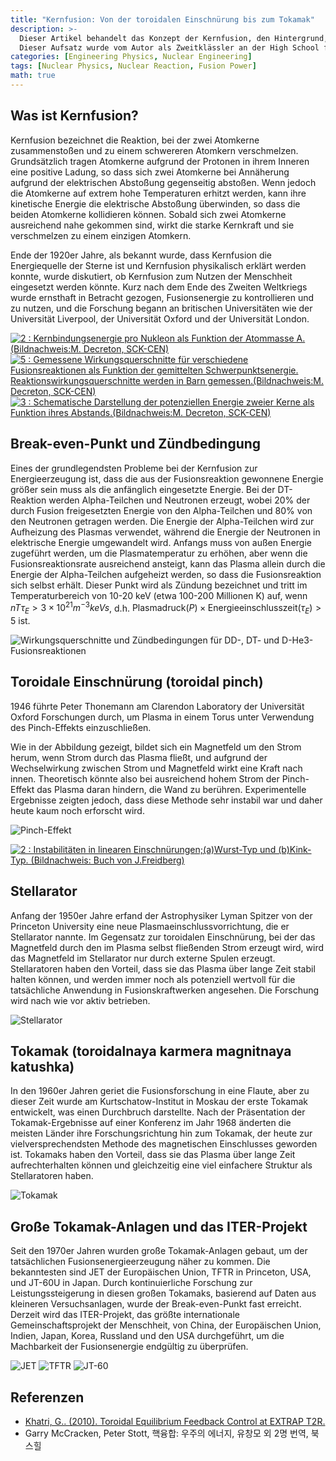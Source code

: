 ```yaml
---
title: "Kernfusion: Von der toroidalen Einschnürung bis zum Tokamak"
description: >-
  Dieser Artikel behandelt das Konzept der Kernfusion, den Hintergrund, warum sie als Energiequelle der nächsten Generation Aufmerksamkeit erregt hat, die technischen Ziele, die für die Kommerzialisierung der Kernfusion erreicht werden müssen, und die Geschichte der Kernfusionstechnologie von der toroidalen Einschnürung (toroidal pinch) bis hin zu ITER im Überblick.
  Dieser Aufsatz wurde vom Autor als Zweitklässler an der High School für eine wissenschaftliche AG-Aktivität verfasst. Es wird darauf hingewiesen, dass der Inhalt möglicherweise unzureichend oder teilweise ungenau sein könnte, aber zu Archivierungszwecken wurde der Originaltext von damals unverändert hochgeladen.
categories: [Engineering Physics, Nuclear Engineering]
tags: [Nuclear Physics, Nuclear Reaction, Fusion Power]
math: true
---
```


## Was ist Kernfusion?
Kernfusion bezeichnet die Reaktion, bei der zwei Atomkerne zusammenstoßen und zu einem schwereren Atomkern verschmelzen. Grundsätzlich tragen Atomkerne aufgrund der Protonen in ihrem Inneren eine positive Ladung, so dass sich zwei Atomkerne bei Annäherung aufgrund der elektrischen Abstoßung gegenseitig abstoßen. Wenn jedoch die Atomkerne auf extrem hohe Temperaturen erhitzt werden, kann ihre kinetische Energie die elektrische Abstoßung überwinden, so dass die beiden Atomkerne kollidieren können. Sobald sich zwei Atomkerne ausreichend nahe gekommen sind, wirkt die starke Kernkraft und sie verschmelzen zu einem einzigen Atomkern.

Ende der 1920er Jahre, als bekannt wurde, dass Kernfusion die Energiequelle der Sterne ist und Kernfusion physikalisch erklärt werden konnte, wurde diskutiert, ob Kernfusion zum Nutzen der Menschheit eingesetzt werden könnte. Kurz nach dem Ende des Zweiten Weltkriegs wurde ernsthaft in Betracht gezogen, Fusionsenergie zu kontrollieren und zu nutzen, und die Forschung begann an britischen Universitäten wie der Universität Liverpool, der Universität Oxford und der Universität London.

<a href="https://www.researchgate.net/figure/Nuclear-binding-energy-per-nucleon-as-a-function-of-the-atomic-mass-Aimage-creditM_fig2_275003974"><img src="https://www.researchgate.net/profile/G_Khatri/publication/275003974/figure/fig2/AS:311308386881537@1451233111244/Nuclear-binding-energy-per-nucleon-as-a-function-of-the-atomic-mass-Aimage-creditM.png" alt="2 : Kernbindungsenergie pro Nukleon als Funktion der Atommasse A.(Bildnachweis:M. Decreton, SCK-CEN)"/></a>
<a href="https://www.researchgate.net/figure/Measured-cross-sections-for-different-fusion-reactions-as-a-function-of-the-averaged_fig5_275003974"><img src="https://www.researchgate.net/profile/G_Khatri/publication/275003974/figure/fig5/AS:311308386881540@1451233111335/Measured-cross-sections-for-different-fusion-reactions-as-a-function-of-the-averaged.png" alt="5 : Gemessene Wirkungsquerschnitte für verschiedene Fusionsreaktionen als Funktion der gemittelten Schwerpunktsenergie. Reaktionswirkungsquerschnitte werden in Barn gemessen.(Bildnachweis:M. Decreton, SCK-CEN)"/></a>
<a href="https://www.researchgate.net/figure/Schematic-representation-of-the-potential-energy-of-two-nuclei-as-a-function-of-their_fig3_275003974"><img src="https://www.researchgate.net/profile/G_Khatri/publication/275003974/figure/fig3/AS:311308386881538@1451233111275/Schematic-representation-of-the-potential-energy-of-two-nuclei-as-a-function-of-their.png" alt="3 : Schematische Darstellung der potenziellen Energie zweier Kerne als Funktion ihres Abstands.(Bildnachweis:M. Decreton, SCK-CEN)"/></a>

## Break-even-Punkt und Zündbedingung
Eines der grundlegendsten Probleme bei der Kernfusion zur Energieerzeugung ist, dass die aus der Fusionsreaktion gewonnene Energie größer sein muss als die anfänglich eingesetzte Energie. Bei der DT-Reaktion werden Alpha-Teilchen und Neutronen erzeugt, wobei 20% der durch Fusion freigesetzten Energie von den Alpha-Teilchen und 80% von den Neutronen getragen werden. Die Energie der Alpha-Teilchen wird zur Aufheizung des Plasmas verwendet, während die Energie der Neutronen in elektrische Energie umgewandelt wird. Anfangs muss von außen Energie zugeführt werden, um die Plasmatemperatur zu erhöhen, aber wenn die Fusionsreaktionsrate ausreichend ansteigt, kann das Plasma allein durch die Energie der Alpha-Teilchen aufgeheizt werden, so dass die Fusionsreaktion sich selbst erhält. Dieser Punkt wird als Zündung bezeichnet und tritt im Temperaturbereich von 10-20 keV (etwa 100-200 Millionen K) auf, wenn $nT\tau_{E} > 3 \times 10^{21} m^{-3} keVs$, d.h. $\text{Plasmadruck}(P) \times \text{Energieeinschlusszeit}(\tau_{E}) > 5$ ist.

![Wirkungsquerschnitte und Zündbedingungen für DD-, DT- und D-He3-Fusionsreaktionen](/assets/img/fusion-power/cross-sections.png)

## Toroidale Einschnürung (toroidal pinch)
1946 führte Peter Thonemann am Clarendon Laboratory der Universität Oxford Forschungen durch, um Plasma in einem Torus unter Verwendung des Pinch-Effekts einzuschließen.

Wie in der Abbildung gezeigt, bildet sich ein Magnetfeld um den Strom herum, wenn Strom durch das Plasma fließt, und aufgrund der Wechselwirkung zwischen Strom und Magnetfeld wirkt eine Kraft nach innen. Theoretisch könnte also bei ausreichend hohem Strom der Pinch-Effekt das Plasma daran hindern, die Wand zu berühren. Experimentelle Ergebnisse zeigten jedoch, dass diese Methode sehr instabil war und daher heute kaum noch erforscht wird.

![Pinch-Effekt](/assets/img/fusion-power/pinch-effect.png)

<a href="https://www.researchgate.net/figure/Instabilities-in-linear-pinchesaSausage-type-and-bKink-type-image-credit-book_fig9_275003974"><img src="https://www.researchgate.net/profile/G_Khatri/publication/275003974/figure/fig9/AS:311308386881544@1451233111528/Instabilities-in-linear-pinchesaSausage-type-and-bKink-type-image-credit-book.png" alt="2 : Instabilitäten in linearen Einschnürungen;(a)Wurst-Typ und (b)Kink-Typ. (Bildnachweis: Buch von J.Freidberg)"/></a>

## Stellarator
Anfang der 1950er Jahre erfand der Astrophysiker Lyman Spitzer von der Princeton University eine neue Plasmaeinschlussvorrichtung, die er Stellarator nannte. Im Gegensatz zur toroidalen Einschnürung, bei der das Magnetfeld durch den im Plasma selbst fließenden Strom erzeugt wird, wird das Magnetfeld im Stellarator nur durch externe Spulen erzeugt. Stellaratoren haben den Vorteil, dass sie das Plasma über lange Zeit stabil halten können, und werden immer noch als potenziell wertvoll für die tatsächliche Anwendung in Fusionskraftwerken angesehen. Die Forschung wird nach wie vor aktiv betrieben.

![Stellarator](/assets/img/fusion-power/stellarator.png)

## Tokamak (toroidalnaya karmera magnitnaya katushka)
In den 1960er Jahren geriet die Fusionsforschung in eine Flaute, aber zu dieser Zeit wurde am Kurtschatow-Institut in Moskau der erste Tokamak entwickelt, was einen Durchbruch darstellte. Nach der Präsentation der Tokamak-Ergebnisse auf einer Konferenz im Jahr 1968 änderten die meisten Länder ihre Forschungsrichtung hin zum Tokamak, der heute zur vielversprechendsten Methode des magnetischen Einschlusses geworden ist. Tokamaks haben den Vorteil, dass sie das Plasma über lange Zeit aufrechterhalten können und gleichzeitig eine viel einfachere Struktur als Stellaratoren haben.

![Tokamak](/assets/img/fusion-power/tokamak.png)

## Große Tokamak-Anlagen und das ITER-Projekt
Seit den 1970er Jahren wurden große Tokamak-Anlagen gebaut, um der tatsächlichen Fusionsenergieerzeugung näher zu kommen. Die bekanntesten sind JET der Europäischen Union, TFTR in Princeton, USA, und JT-60U in Japan. Durch kontinuierliche Forschung zur Leistungssteigerung in diesen großen Tokamaks, basierend auf Daten aus kleineren Versuchsanlagen, wurde der Break-even-Punkt fast erreicht. Derzeit wird das ITER-Projekt, das größte internationale Gemeinschaftsprojekt der Menschheit, von China, der Europäischen Union, Indien, Japan, Korea, Russland und den USA durchgeführt, um die Machbarkeit der Fusionsenergie endgültig zu überprüfen.

![JET](/assets/img/fusion-power/JET.png)
![TFTR](/assets/img/fusion-power/TFTR.png)
![JT-60](/assets/img/fusion-power/JT-60.png)

## Referenzen
- [Khatri, G.. (2010). Toroidal Equilibrium Feedback Control at EXTRAP T2R.](https://www.researchgate.net/publication/275003974_Toroidal_Equilibrium_Feedback_Control_at_EXTRAP_T2R)
- Garry McCracken, Peter Stott, 핵융합: 우주의 에너지, 유창모 외 2명 번역, 북스힐
